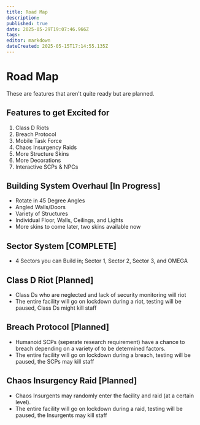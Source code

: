 ```yaml
---
title: Road Map
description: 
published: true
date: 2025-05-29T19:07:46.966Z
tags: 
editor: markdown
dateCreated: 2025-05-15T17:14:55.135Z
---
```


# Road Map


These are features that aren't quite ready but are planned.
## **Features to get Excited for**
1. Class D Riots
1. Breach Protocol
1. Mobile Task Force
1. Chaos Insurgency Raids
1. More Structure Skins
1. More Decorations
1. Interactive SCPs & NPCs


## Building System Overhaul [In Progress]
- Rotate in 45 Degree Angles
- Angled Walls/Doors
- Variety of Structures
- Individual Floor, Walls, Ceilings, and Lights
- More skins to come later, two skins available now

## Sector System [COMPLETE]
- 4 Sectors you can Build in; Sector 1, Sector 2, Sector 3, and OMEGA

## Class D Riot [Planned]
- Class Ds who are neglected and lack of security monitoring will riot
- The entire facility will go on lockdown during a riot, testing will be paused, Class Ds might kill staff

## Breach Protocol [Planned]
- Humanoid SCPs (seperate research requirement) have a chance to breach depending on a variety of to be determined factors.
- The entire facility will go on lockdown during a breach, testing will be paused, the SCPs may kill staff

## Chaos Insurgency Raid [Planned]
- Chaos Insurgents may randomly enter the facility and raid (at a certain level). 
- The entire facility will go on lockdown during a raid, testing will be paused, the Insurgents may kill staff


